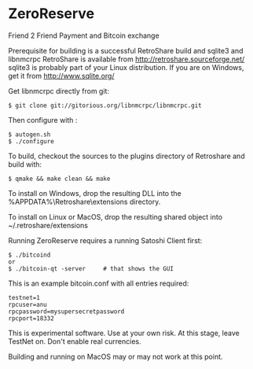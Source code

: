ZeroReserve
===========

Friend 2 Friend Payment and Bitcoin exchange

Prerequisite for building is a successful RetroShare build and sqlite3 and libnmcrpc
RetroShare is available from http://retroshare.sourceforge.net/
sqlite3 is probably part of your Linux distribution. If you are on Windows,
get it from http://www.sqlite.org/

Get libnmcrpc directly from git:
```
$ git clone git://gitorious.org/libnmcrpc/libnmcrpc.git
```

Then configure with :
```
$ autogen.sh
$ ./configure
```

To build, checkout the sources to the plugins directory of Retroshare and build with:
```
$ qmake && make clean && make
```

To install on Windows, drop the resulting DLL into the
%APPDATA%\Retroshare\extensions directory.

To install on Linux or MacOS, drop the resulting shared object into
~/.retroshare/extensions

Running ZeroReserve requires a running Satoshi Client first:
```
$ ./bitcoind
or
$ ./bitcoin-qt -server     # that shows the GUI

```
This is an example bitcoin.conf with all entries required:
```
testnet=1
rpcuser=anu
rpcpassword=mysupersecretpassword
rpcport=18332
```


This is experimental software. Use at your own risk. At this stage, leave TestNet
on. Don't enable real currencies.

Building and running on MacOS may or may not work at this point. 
